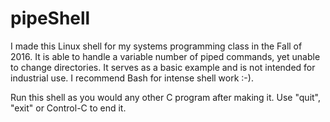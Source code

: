 # pipeShell
I made this Linux shell for my systems programming class in the Fall of 2016. It is able to handle a variable number of piped commands, yet unable to change directories. It serves as a basic example and is not intended for industrial use. I recommend Bash for intense shell work :-).

Run this shell as you would any other C program after making it. Use "quit", "exit" or Control-C to end it.
